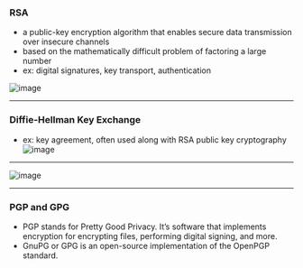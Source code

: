 ### RSA
- a public-key encryption algorithm that enables secure data transmission over insecure channels
- based on the mathematically difficult problem of factoring a large number
- ex: digital signatures, key transport, authentication

![image](https://github.com/user-attachments/assets/f336fc7d-6d81-4da4-afa9-55ebf8240ecf)
___
### Diffie-Hellman Key Exchange
- ex: key agreement, often used along with RSA public key cryptography
![image](https://github.com/user-attachments/assets/c256d3a5-d732-4fc0-a50f-66790581ff28)
___
![image](https://github.com/user-attachments/assets/02b8ffe7-c958-4ff1-b53a-cc41eb882bee)
___
### PGP and GPG
- PGP stands for Pretty Good Privacy. It’s software that implements encryption for encrypting files, performing digital signing, and more.
-  GnuPG or GPG is an open-source implementation of the OpenPGP standard.
  
